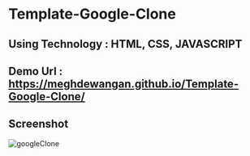 # Template-Google-Clone

## Using Technology : HTML, CSS, JAVASCRIPT 

## Demo Url : https://meghdewangan.github.io/Template-Google-Clone/

## Screenshot
   ![googleClone](https://user-images.githubusercontent.com/77229655/119290486-32d04f80-bc6a-11eb-8ca5-198c9b7407c8.png)
